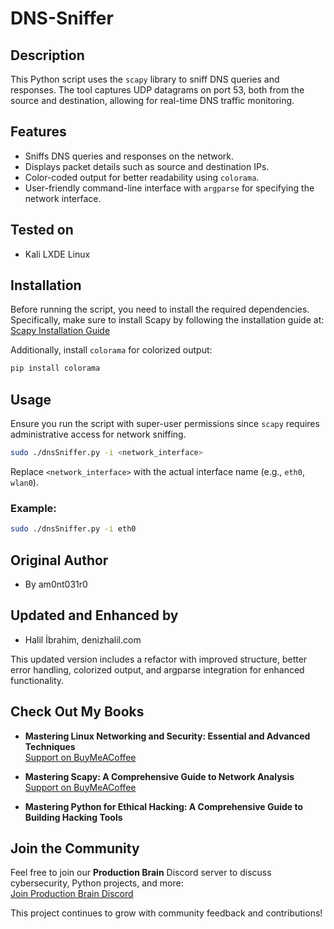 # DNS-Sniffer

## Description
This Python script uses the `scapy` library to sniff DNS queries and responses. The tool captures UDP datagrams on port 53, both from the source and destination, allowing for real-time DNS traffic monitoring.

## Features
- Sniffs DNS queries and responses on the network.
- Displays packet details such as source and destination IPs.
- Color-coded output for better readability using `colorama`.
- User-friendly command-line interface with `argparse` for specifying the network interface.

## Tested on
- Kali LXDE Linux

## Installation
Before running the script, you need to install the required dependencies. Specifically, make sure to install Scapy by following the installation guide at:
[Scapy Installation Guide](https://scapy.readthedocs.io/en/latest/installation.html)

Additionally, install `colorama` for colorized output:
```bash
pip install colorama
```

## Usage
Ensure you run the script with super-user permissions since `scapy` requires administrative access for network sniffing.

```bash
sudo ./dnsSniffer.py -i <network_interface>
```
Replace `<network_interface>` with the actual interface name (e.g., `eth0`, `wlan0`).

### Example:
```bash
sudo ./dnsSniffer.py -i eth0
```

## Original Author
- By am0nt031r0

## Updated and Enhanced by
- Halil İbrahim, denizhalil.com

This updated version includes a refactor with improved structure, better error handling, colorized output, and argparse integration for enhanced functionality. 

## Check Out My Books
- **Mastering Linux Networking and Security: Essential and Advanced Techniques**  
  [Support on BuyMeACoffee](https://www.buymeacoffee.com/halildeniz/e/315997)
  
- **Mastering Scapy: A Comprehensive Guide to Network Analysis**  
  [Support on BuyMeACoffee](https://www.buymeacoffee.com/halildeniz/e/182908)
  
- **Mastering Python for Ethical Hacking: A Comprehensive Guide to Building Hacking Tools**

## Join the Community
Feel free to join our **Production Brain** Discord server to discuss cybersecurity, Python projects, and more:  
[Join Production Brain Discord](https://discord.gg/nGBpfMHX4u)

This project continues to grow with community feedback and contributions!
